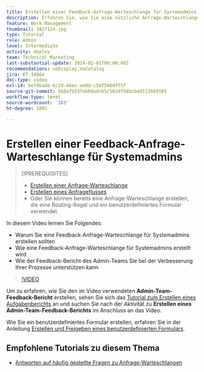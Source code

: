 ```yaml
---
title: Erstellen einer Feedback-Anfrage-Warteschlange für Systemadmins
description: Erfahren Sie, wie Sie eine nützliche Anfrage-Warteschlange erstellen, in der Admins Feedback zu Arbeitsabläufen und Prozessen erhalten können.
feature: Work Management
thumbnail: 3427124.jpg
type: Tutorial
role: Admin
level: Intermediate
activity: deploy
team: Technical Marketing
last-substantial-update: 2024-02-01T00:00:00Z
recommendations: noDisplay,noCatalog
jira: KT-14864
doc-type: video
exl-id: bef0ba6b-6c29-46ec-ae0d-c54f5609ff5f
source-git-commit: bb8afb53feb6dadcb5c561df5dbcbdd113669165
workflow-type: tm+mt
source-wordcount: '163'
ht-degree: 100%

---
```


# Erstellen einer Feedback-Anfrage-Warteschlange für Systemadmins

>[!PREREQUISITES]
>
>* [Erstellen einer Anfrage-Warteschlange](https://experienceleague.adobe.com/docs/workfront-learn/tutorials-workfront/manage-work/request-queues/create-a-request-queue.html?lang=de)
>* [Erstellen eines Anfrageflusses](https://experienceleague.adobe.com/docs/workfront-learn/tutorials-workfront/manage-work/request-queues/create-a-request-flow.html?lang=de)
>* Oder Sie können bereits eine Anfrage-Warteschlange erstellen, die eine Routing-Regel und ein benutzerdefiniertes Formular verwendet.


In diesem Video lernen Sie Folgendes:

* Warum Sie eine Feedback-Anfrage-Warteschlange für Systemadmins erstellen sollten
* Wie eine Feedback-Anfrage-Warteschlange für Systemadmins erstellt wird
* Wie der Feedback-Bericht des Admin-Teams Sie bei der Verbesserung Ihrer Prozesse unterstützen kann

>[!VIDEO](https://video.tv.adobe.com/v/3427124/?quality=12&learn=on)

Um zu erfahren, wie Sie den im Video verwendeten **Admin-Team-Feedback-Bericht** erstellen, sehen Sie sich das [Tutorial zum Erstellen eines Aufgabenberichts](https://experienceleague.adobe.com/docs/workfront-learn/tutorials-workfront/reporting/basic-reporting/create-a-task-report.html?lang=de) an und suchen Sie nach der Aktivität zu **Erstellen eines Admin-Team-Feedback-Berichts** im Anschluss an das Video.

Wie Sie ein benutzerdefiniertes Formular erstellen, erfahren Sie in der Anleitung [Erstellen und Freigeben eines benutzerdefinierten Formulars](https://experienceleague.adobe.com/docs/workfront-learn/tutorials-workfront/custom-data/custom-forms/custom-forms-creating-and-sharing-a-custom-form.html?land=de).

## Empfohlene Tutorials zu diesem Thema

* [Antworten auf häufig gestellte Fragen zu Anfrage-Warteschlangen](/help/manage-work/request-queues/request-queue-faq.md)
